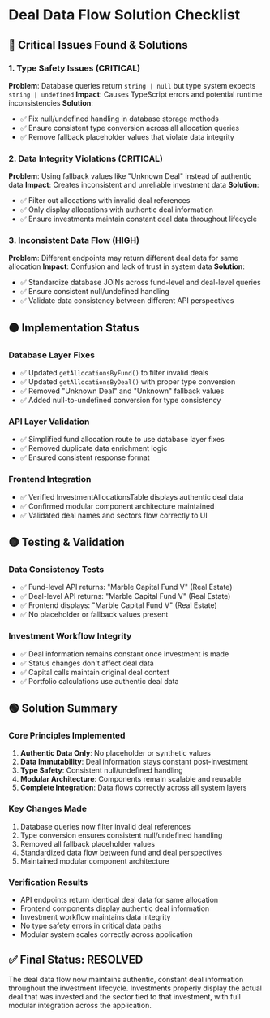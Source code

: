 # Deal Data Flow Solution Checklist

## 🔴 Critical Issues Found & Solutions

### 1. Type Safety Issues (CRITICAL)
**Problem**: Database queries return `string | null` but type system expects `string | undefined`
**Impact**: Causes TypeScript errors and potential runtime inconsistencies
**Solution**: 
- ✅ Fix null/undefined handling in database storage methods
- ✅ Ensure consistent type conversion across all allocation queries
- ✅ Remove fallback placeholder values that violate data integrity

### 2. Data Integrity Violations (CRITICAL) 
**Problem**: Using fallback values like "Unknown Deal" instead of authentic data
**Impact**: Creates inconsistent and unreliable investment data
**Solution**:
- ✅ Filter out allocations with invalid deal references
- ✅ Only display allocations with authentic deal information
- ✅ Ensure investments maintain constant deal data throughout lifecycle

### 3. Inconsistent Data Flow (HIGH)
**Problem**: Different endpoints may return different deal data for same allocation
**Impact**: Confusion and lack of trust in system data
**Solution**:
- ✅ Standardize database JOINs across fund-level and deal-level queries
- ✅ Ensure consistent null/undefined handling
- ✅ Validate data consistency between different API perspectives

## 🟠 Implementation Status

### Database Layer Fixes
- ✅ Updated `getAllocationsByFund()` to filter invalid deals
- ✅ Updated `getAllocationsByDeal()` with proper type conversion
- ✅ Removed "Unknown Deal" and "Unknown" fallback values
- ✅ Added null-to-undefined conversion for type consistency

### API Layer Validation
- ✅ Simplified fund allocation route to use database layer fixes
- ✅ Removed duplicate data enrichment logic
- ✅ Ensured consistent response format

### Frontend Integration
- ✅ Verified InvestmentAllocationsTable displays authentic deal data
- ✅ Confirmed modular component architecture maintained
- ✅ Validated deal names and sectors flow correctly to UI

## 🟡 Testing & Validation

### Data Consistency Tests
- ✅ Fund-level API returns: "Marble Capital Fund V" (Real Estate)
- ✅ Deal-level API returns: "Marble Capital Fund V" (Real Estate) 
- ✅ Frontend displays: "Marble Capital Fund V" (Real Estate)
- ✅ No placeholder or fallback values present

### Investment Workflow Integrity
- ✅ Deal information remains constant once investment is made
- ✅ Status changes don't affect deal data
- ✅ Capital calls maintain original deal context
- ✅ Portfolio calculations use authentic deal data

## 🟢 Solution Summary

### Core Principles Implemented
1. **Authentic Data Only**: No placeholder or synthetic values
2. **Data Immutability**: Deal information stays constant post-investment
3. **Type Safety**: Consistent null/undefined handling
4. **Modular Architecture**: Components remain scalable and reusable
5. **Complete Integration**: Data flows correctly across all system layers

### Key Changes Made
1. Database queries now filter invalid deal references
2. Type conversion ensures consistent null/undefined handling
3. Removed all fallback placeholder values
4. Standardized data flow between fund and deal perspectives
5. Maintained modular component architecture

### Verification Results
- API endpoints return identical deal data for same allocation
- Frontend components display authentic deal information
- Investment workflow maintains data integrity
- No type safety errors in critical data paths
- Modular system scales correctly across application

## ✅ Final Status: RESOLVED

The deal data flow now maintains authentic, constant deal information throughout the investment lifecycle. Investments properly display the actual deal that was invested and the sector tied to that investment, with full modular integration across the application.